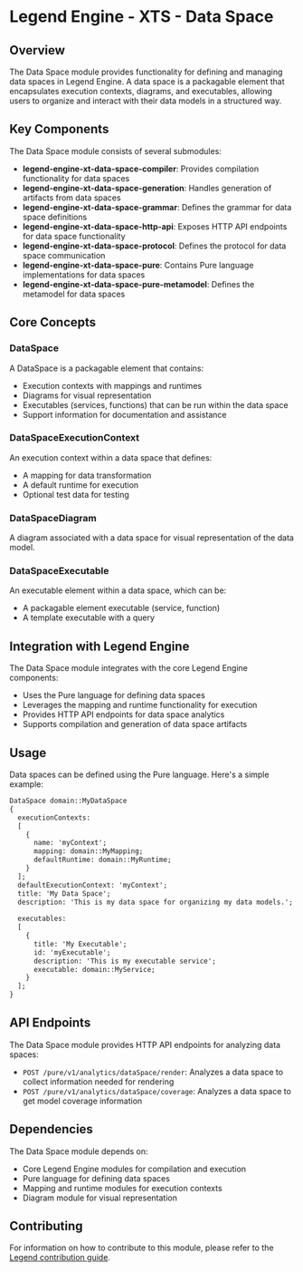 # Legend Engine - XTS - Data Space

## Overview
The Data Space module provides functionality for defining and managing data spaces in Legend Engine. A data space is a packagable element that encapsulates execution contexts, diagrams, and executables, allowing users to organize and interact with their data models in a structured way.

## Key Components
The Data Space module consists of several submodules:

- **legend-engine-xt-data-space-compiler**: Provides compilation functionality for data spaces
- **legend-engine-xt-data-space-generation**: Handles generation of artifacts from data spaces
- **legend-engine-xt-data-space-grammar**: Defines the grammar for data space definitions
- **legend-engine-xt-data-space-http-api**: Exposes HTTP API endpoints for data space functionality
- **legend-engine-xt-data-space-protocol**: Defines the protocol for data space communication
- **legend-engine-xt-data-space-pure**: Contains Pure language implementations for data spaces
- **legend-engine-xt-data-space-pure-metamodel**: Defines the metamodel for data spaces

## Core Concepts

### DataSpace
A DataSpace is a packagable element that contains:
- Execution contexts with mappings and runtimes
- Diagrams for visual representation
- Executables (services, functions) that can be run within the data space
- Support information for documentation and assistance

### DataSpaceExecutionContext
An execution context within a data space that defines:
- A mapping for data transformation
- A default runtime for execution
- Optional test data for testing

### DataSpaceDiagram
A diagram associated with a data space for visual representation of the data model.

### DataSpaceExecutable
An executable element within a data space, which can be:
- A packagable element executable (service, function)
- A template executable with a query

## Integration with Legend Engine
The Data Space module integrates with the core Legend Engine components:
- Uses the Pure language for defining data spaces
- Leverages the mapping and runtime functionality for execution
- Provides HTTP API endpoints for data space analytics
- Supports compilation and generation of data space artifacts

## Usage
Data spaces can be defined using the Pure language. Here's a simple example:

```pure
DataSpace domain::MyDataSpace
{
  executionContexts:
  [
    {
      name: 'myContext';
      mapping: domain::MyMapping;
      defaultRuntime: domain::MyRuntime;
    }
  ];
  defaultExecutionContext: 'myContext';
  title: 'My Data Space';
  description: 'This is my data space for organizing my data models.';
  
  executables:
  [
    {
      title: 'My Executable';
      id: 'myExecutable';
      description: 'This is my executable service';
      executable: domain::MyService;
    }
  ];
}
```

## API Endpoints
The Data Space module provides HTTP API endpoints for analyzing data spaces:

- `POST /pure/v1/analytics/dataSpace/render`: Analyzes a data space to collect information needed for rendering
- `POST /pure/v1/analytics/dataSpace/coverage`: Analyzes a data space to get model coverage information

## Dependencies
The Data Space module depends on:
- Core Legend Engine modules for compilation and execution
- Pure language for defining data spaces
- Mapping and runtime modules for execution contexts
- Diagram module for visual representation

## Contributing
For information on how to contribute to this module, please refer to the [Legend contribution guide](https://github.com/finos/legend/blob/master/CONTRIBUTING.md).
